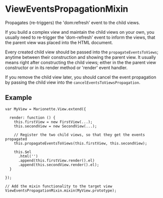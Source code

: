 # ViewEventsPropagationMixin

Propagates (re-triggers) the 'dom:refresh' event to the child views.

If you build a complex view and maintain the child views on your own, you
usually need to re-trigger the 'dom-refresh' event to inform the views, that
the parent view was placed into the HTML document.

Every created child view should be passed into the `propagateEventsToViews`;
anytime between their construction and showing the parent view.  It usually
means right after constructing the child views; either in the the parent view
constructor or in its render method or 'render' event handler.

If you remove the child view later, you should cancel the event propagation
by passing the child view into the `cancelEventsToViewsPropagation`.

## Example

```
var MyView = Marionette.View.extend({

  render: function () {
    this.firstView = new FirstView(...);
    this.secondView = new SecondView(...);
    
    // Register the two child views, so that they get the events propagated 
    this.propagateEventsToViews(this.firstView, this.secondView);
    
    this.$el
      .html('')
      .append(this.firstView.render().el)
      .append(this.secondView.render().el);
  }
  
});

// Add the mixin functionality to the target view
ViewEventsPropagationMixin.mixin(MyView.prototype);
```
